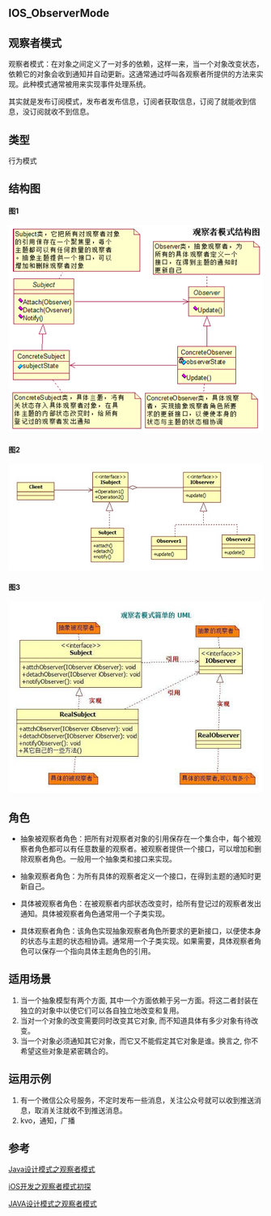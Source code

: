 ## IOS_ObserverMode

## 观察者模式
观察者模式：在对象之间定义了一对多的依赖，这样一来，当一个对象改变状态，依赖它的对象会收到通知并自动更新。这通常通过呼叫各观察者所提供的方法来实现。此种模式通常被用来实现事件处理系统。

其实就是发布订阅模式，发布者发布信息，订阅者获取信息，订阅了就能收到信息，没订阅就收不到信息。

## 类型

行为模式

## 结构图

#### 图1

![观察者模式](./Resource/observer1.png)

#### 图2

![观察者模式](./Resource/observer2.png)

#### 图3

![观察者模式](./Resource/observer3.png)

## 角色
* 抽象被观察者角色：把所有对观察者对象的引用保存在一个集合中，每个被观察者角色都可以有任意数量的观察者。被观察者提供一个接口，可以增加和删除观察者角色。一般用一个抽象类和接口来实现。

* 抽象观察者角色：为所有具体的观察者定义一个接口，在得到主题的通知时更新自己。

* 具体被观察者角色：在被观察者内部状态改变时，给所有登记过的观察者发出通知。具体被观察者角色通常用一个子类实现。

* 具体观察者角色：该角色实现抽象观察者角色所要求的更新接口，以便使本身的状态与主题的状态相协调。通常用一个子类实现。如果需要，具体观察者角色可以保存一个指向具体主题角色的引用。

## 适用场景
1. 当一个抽象模型有两个方面, 其中一个方面依赖于另一方面。将这二者封装在独立的对象中以使它们可以各自独立地改变和复用。
2. 当对一个对象的改变需要同时改变其它对象, 而不知道具体有多少对象有待改变。
3. 当一个对象必须通知其它对象，而它又不能假定其它对象是谁。换言之, 你不希望这些对象是紧密耦合的。

## 运用示例
1. 有一个微信公众号服务，不定时发布一些消息，关注公众号就可以收到推送消息，取消关注就收不到推送消息。
2. kvo，通知，广播


## 参考
[Java设计模式之观察者模式](https://blog.csdn.net/jason0539/article/details/45055233)

[iOS开发之观察者模式初探](https://www.jianshu.com/p/56d9417c3a04)

[JAVA设计模式之观察者模式](https://www.cnblogs.com/luohanguo/p/7825656.html)
